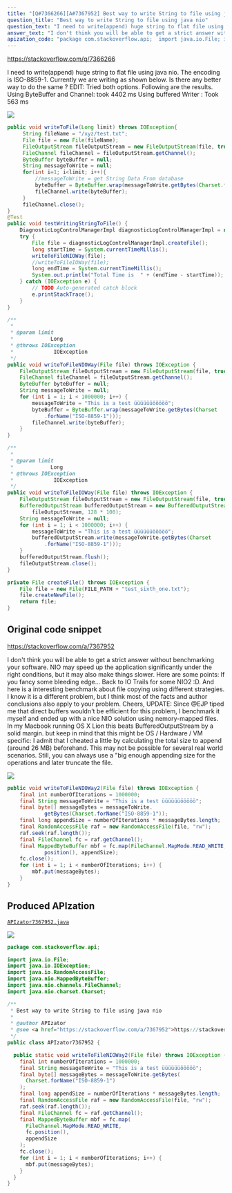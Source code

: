 ```yaml
---
title: "[Q#7366266][A#7367952] Best way to write String to file using java nio"
question_title: "Best way to write String to file using java nio"
question_text: "I need to write(append) huge string to flat file using java nio. The encoding is ISO-8859-1. Currently we are writing as shown below. Is there any better way to do the same ? EDIT: Tried both options. Following are the results. Using ByteBuffer and Channel: took 4402 ms Using buffered Writer : Took 563 ms"
answer_text: "I don't think you will be able to get a strict answer without benchmarking your software. NIO may speed up the application significantly under the right conditions, but it may also make things slower.  Here are some points: If you fancy some bleeding edge... Back to IO Trails for some NIO2 :D. And here is a interesting benchmark about file copying using different strategies. I know it is a different problem, but I think most of the facts and author conclusions also apply to your problem. Cheers, UPDATE: Since @EJP tiped me that direct buffers wouldn't be efficient for this problem, I benchmark it myself and ended up with a nice NIO solution using nemory-mapped files. In my Macbook running OS X Lion this beats BufferedOutputStream by a solid margin. but keep in mind that this might be OS / Hardware / VM specific: I admit that I cheated a little by calculating the total size to append (around 26 MB) beforehand. This may not be possible for several real world scenarios. Still, you can always use a \"big enough appending size for the operations and later truncate the file."
apization_code: "package com.stackoverflow.api;  import java.io.File; import java.io.IOException; import java.io.RandomAccessFile; import java.nio.MappedByteBuffer; import java.nio.channels.FileChannel; import java.nio.charset.Charset;  /**  * Best way to write String to file using java nio  *  * @author APIzator  * @see <a href=\"https://stackoverflow.com/a/7367952\">https://stackoverflow.com/a/7367952</a>  */ public class APIzator7367952 {    public static void writeToFileNIOWay2(File file) throws IOException {     final int numberOfIterations = 1000000;     final String messageToWrite = \"This is a test üüüüüüööööö\";     final byte[] messageBytes = messageToWrite.getBytes(       Charset.forName(\"ISO-8859-1\")     );     final long appendSize = numberOfIterations * messageBytes.length;     final RandomAccessFile raf = new RandomAccessFile(file, \"rw\");     raf.seek(raf.length());     final FileChannel fc = raf.getChannel();     final MappedByteBuffer mbf = fc.map(       FileChannel.MapMode.READ_WRITE,       fc.position(),       appendSize     );     fc.close();     for (int i = 1; i < numberOfIterations; i++) {       mbf.put(messageBytes);     }   } }"
---
```


https://stackoverflow.com/q/7366266

I need to write(append) huge string to flat file using java nio. The encoding is ISO-8859-1.
Currently we are writing as shown below. Is there any better way to do the same ?
EDIT: Tried both options. Following are the results.
Using ByteBuffer and Channel: took 4402 ms
Using buffered Writer : Took 563 ms


<div class="code-logo"><img src="/stackoverflow.png" /></div>

```java
public void writeToFile(Long limit) throws IOException{
     String fileName = "/xyz/test.txt";
     File file = new File(fileName);        
     FileOutputStream fileOutputStream = new FileOutputStream(file, true);  
     FileChannel fileChannel = fileOutputStream.getChannel();
     ByteBuffer byteBuffer = null;
     String messageToWrite = null;
     for(int i=1; i<limit; i++){
         //messageToWrite = get String Data From database
         byteBuffer = ByteBuffer.wrap(messageToWrite.getBytes(Charset.forName("ISO-8859-1")));
         fileChannel.write(byteBuffer);         
     }
     fileChannel.close();
}
@Test
public void testWritingStringToFile() {
    DiagnosticLogControlManagerImpl diagnosticLogControlManagerImpl = new DiagnosticLogControlManagerImpl();
    try {
        File file = diagnosticLogControlManagerImpl.createFile();
        long startTime = System.currentTimeMillis();
        writeToFileNIOWay(file);
        //writeToFileIOWay(file);
        long endTime = System.currentTimeMillis();
        System.out.println("Total Time is  " + (endTime - startTime));
    } catch (IOException e) {
        // TODO Auto-generated catch block
        e.printStackTrace();
    }
}

/**
 *
 * @param limit
 *            Long
 * @throws IOException
 *             IOException
 */
public void writeToFileNIOWay(File file) throws IOException {
    FileOutputStream fileOutputStream = new FileOutputStream(file, true);
    FileChannel fileChannel = fileOutputStream.getChannel();
    ByteBuffer byteBuffer = null;
    String messageToWrite = null;
    for (int i = 1; i < 1000000; i++) {
        messageToWrite = "This is a test üüüüüüööööö";
        byteBuffer = ByteBuffer.wrap(messageToWrite.getBytes(Charset
            .forName("ISO-8859-1")));
        fileChannel.write(byteBuffer);
    }
}

/**
 *
 * @param limit
 *            Long
 * @throws IOException
 *             IOException
 */
public void writeToFileIOWay(File file) throws IOException {
    FileOutputStream fileOutputStream = new FileOutputStream(file, true);
    BufferedOutputStream bufferedOutputStream = new BufferedOutputStream(
        fileOutputStream, 128 * 100);
    String messageToWrite = null;
    for (int i = 1; i < 1000000; i++) {
        messageToWrite = "This is a test üüüüüüööööö";
        bufferedOutputStream.write(messageToWrite.getBytes(Charset
            .forName("ISO-8859-1")));
    }
    bufferedOutputStream.flush();
    fileOutputStream.close();
}

private File createFile() throws IOException {
    File file = new File(FILE_PATH + "test_sixth_one.txt");
    file.createNewFile();
    return file;
}
```


## Original code snippet

https://stackoverflow.com/a/7367952

I don&#x27;t think you will be able to get a strict answer without benchmarking your software. NIO may speed up the application significantly under the right conditions, but it may also make things slower. 
Here are some points:
If you fancy some bleeding edge... Back to IO Trails for some NIO2 :D.
And here is a interesting benchmark about file copying using different strategies. I know it is a different problem, but I think most of the facts and author conclusions also apply to your problem.
Cheers,
UPDATE:
Since @EJP tiped me that direct buffers wouldn&#x27;t be efficient for this problem, I benchmark it myself and ended up with a nice NIO solution using nemory-mapped files. In my Macbook running OS X Lion this beats BufferedOutputStream by a solid margin. but keep in mind that this might be OS / Hardware / VM specific:
I admit that I cheated a little by calculating the total size to append (around 26 MB) beforehand. This may not be possible for several real world scenarios. Still, you can always use a &quot;big enough appending size for the operations and later truncate the file.

<div class="code-logo"><img src="/stackoverflow.png" /></div>

```java
public void writeToFileNIOWay2(File file) throws IOException {
    final int numberOfIterations = 1000000;
    final String messageToWrite = "This is a test üüüüüüööööö";
    final byte[] messageBytes = messageToWrite.
            getBytes(Charset.forName("ISO-8859-1"));
    final long appendSize = numberOfIterations * messageBytes.length;
    final RandomAccessFile raf = new RandomAccessFile(file, "rw");
    raf.seek(raf.length());
    final FileChannel fc = raf.getChannel();
    final MappedByteBuffer mbf = fc.map(FileChannel.MapMode.READ_WRITE, fc.
            position(), appendSize);
    fc.close();
    for (int i = 1; i < numberOfIterations; i++) {
        mbf.put(messageBytes);
    }
}
```

## Produced APIzation

[`APIzator7367952.java`](https://github.com/pasqualesalza/apization-temp-data/raw/master/search/APIzator7367952.java)

<div class="code-logo"><img src="/apizator.png" /></div>

```java
package com.stackoverflow.api;

import java.io.File;
import java.io.IOException;
import java.io.RandomAccessFile;
import java.nio.MappedByteBuffer;
import java.nio.channels.FileChannel;
import java.nio.charset.Charset;

/**
 * Best way to write String to file using java nio
 *
 * @author APIzator
 * @see <a href="https://stackoverflow.com/a/7367952">https://stackoverflow.com/a/7367952</a>
 */
public class APIzator7367952 {

  public static void writeToFileNIOWay2(File file) throws IOException {
    final int numberOfIterations = 1000000;
    final String messageToWrite = "This is a test üüüüüüööööö";
    final byte[] messageBytes = messageToWrite.getBytes(
      Charset.forName("ISO-8859-1")
    );
    final long appendSize = numberOfIterations * messageBytes.length;
    final RandomAccessFile raf = new RandomAccessFile(file, "rw");
    raf.seek(raf.length());
    final FileChannel fc = raf.getChannel();
    final MappedByteBuffer mbf = fc.map(
      FileChannel.MapMode.READ_WRITE,
      fc.position(),
      appendSize
    );
    fc.close();
    for (int i = 1; i < numberOfIterations; i++) {
      mbf.put(messageBytes);
    }
  }
}

```